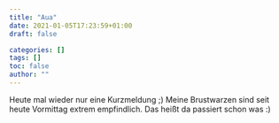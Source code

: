 ```yaml
---
title: "Aua"
date: 2021-01-05T17:23:59+01:00
draft: false

categories: []
tags: []
toc: false
author: ""
---
```

Heute mal wieder nur eine Kurzmeldung ;) Meine Brustwarzen sind seit heute Vormittag extrem empfindlich. Das heißt da passiert schon was :)
